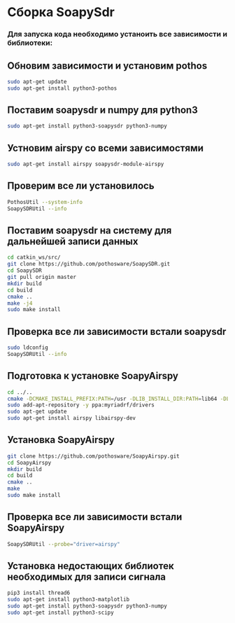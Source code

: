 # Сборка SoapySdr
### Для запуска кода необходимо устаноить все зависимости и библиотеки:
## Обновим зависимости и установим pothos
```bash
sudo apt-get update
sudo apt-get install python3-pothos
```
## Поставим soapysdr и numpy для python3
```bash
sudo apt-get install python3-soapysdr python3-numpy
```
## Устновим airspy со всеми зависимостями
```bash
sudo apt-get install airspy soapysdr-module-airspy
```
## Проверим все ли установилось
```bash
PothosUtil --system-info
SoapySDRUtil --info
```
## Поставим soapysdr на систему для дальнейшей записи данных
```bash
cd catkin_ws/src/
git clone https://github.com/pothosware/SoapySDR.git
cd SoapySDR
git pull origin master
mkdir build
cd build
cmake ..
make -j4
sudo make install
```
## Проверка все ли зависимости встали soapysdr
```bash
sudo ldconfig
SoapySDRUtil --info
```
## Подготовка к установке SoapyAirspy
```bash
cd ../..
cmake -DCMAKE_INSTALL_PREFIX:PATH=/usr -DLIB_INSTALL_DIR:PATH=lib64 -DLIB_SUFFIX=64 -DSOAPY_SDR_ROOT=/usr ..
sudo add-apt-repository -y ppa:myriadrf/drivers
sudo apt-get update
sudo apt-get install airspy libairspy-dev
```
## Установка SoapyAirspy
```bash
git clone https://github.com/pothosware/SoapyAirspy.git
cd SoapyAirspy
mkdir build
cd build
cmake ..
make
sudo make install
```
## Проверка все ли зависимости встали SoapyAirspy
```bash
SoapySDRUtil --probe="driver=airspy"
```
## Установка недостающих библиотек необходимых для записи сигнала
```bash
pip3 install thread6
sudo apt-get install python3-matplotlib
sudo apt-get install python3-soapysdr python3-numpy
sudo apt-get install python3-scipy
```
